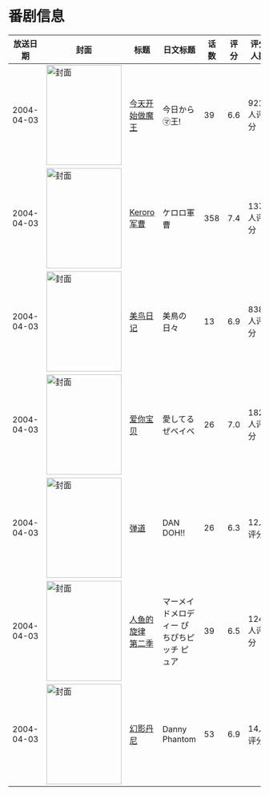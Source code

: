 # 番剧信息

|放送日期|封面|标题|日文标题|话数|评分|评分人数|
|---|---|---|---|---|---|---|
|2004-04-03|<img src="https://lain.bgm.tv/pic/cover/c/20/ae/895_H4G2V.jpg" alt="封面" style="width:150px;height:200px;object-fit:cover;">|[今天开始做魔王](https://bangumi.tv/subject/895)|今日から㋮王!|39|6.6|921人评分|
|2004-04-03|<img src="https://lain.bgm.tv/pic/cover/c/cd/63/1849_aI2w2.jpg" alt="封面" style="width:150px;height:200px;object-fit:cover;">|[Keroro军曹](https://bangumi.tv/subject/1849)|ケロロ軍曹|358|7.4|1378人评分|
|2004-04-03|<img src="https://lain.bgm.tv/pic/cover/c/3b/92/2126_4dijZ.jpg" alt="封面" style="width:150px;height:200px;object-fit:cover;">|[美鸟日记](https://bangumi.tv/subject/2126)|美鳥の日々|13|6.9|838人评分|
|2004-04-03|<img src="https://lain.bgm.tv/pic/cover/c/54/7b/7354_8z8Hi.jpg" alt="封面" style="width:150px;height:200px;object-fit:cover;">|[爱你宝贝](https://bangumi.tv/subject/7354)|愛してるぜベイベ|26|7.0|182人评分|
|2004-04-03|<img src="https://lain.bgm.tv/pic/cover/c/44/7f/27711_G8u9F.jpg" alt="封面" style="width:150px;height:200px;object-fit:cover;">|[弹道](https://bangumi.tv/subject/27711)|DAN DOH!!|26|6.3|12人评分|
|2004-04-03|<img src="https://lain.bgm.tv/pic/cover/c/6b/28/67990_ArglO.jpg" alt="封面" style="width:150px;height:200px;object-fit:cover;">|[人鱼的旋律 第二季](https://bangumi.tv/subject/67990)|マーメイドメロディー ぴちぴちピッチ ピュア|39|6.5|124人评分|
|2004-04-03|<img src="https://lain.bgm.tv/pic/cover/c/64/8d/322504_pehGD.jpg" alt="封面" style="width:150px;height:200px;object-fit:cover;">|[幻影丹尼](https://bangumi.tv/subject/322504)|Danny Phantom|53|6.9|14人评分|
